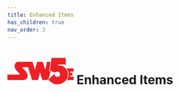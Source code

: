 ```yaml
---
title: Enhanced Items
has_children: true
nav_order: 3
---
```


# <img src='../zzImages/sw5e-logo.png' style= 'float:bottom; width:150px;'> Enhanced Items